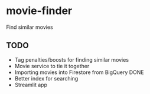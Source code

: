 # movie-finder
Find similar movies

## TODO
* Tag penalties/boosts for finding similar movies
* Movie service to tie it together
* Importing movies into Firestore from BigQuery DONE
* Better index for searching
* Streamlit app